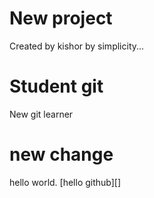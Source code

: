 # New project
Created by kishor
by simplicity...

# Student git
New git learner
# new change
hello world. [hello github][]